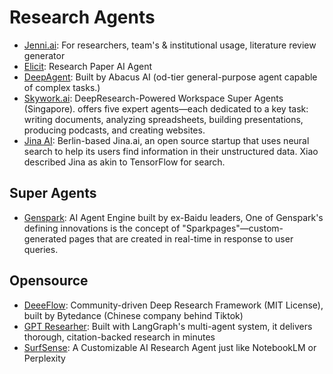 # Research Agents

- [Jenni.ai](https://jenni.ai/): For researchers, team's & institutional usage, literature review generator
- [Elicit](https://elicit.com/): Research Paper AI Agent
- [DeepAgent](https://deepagent.abacus.ai/): Built by Abacus AI (od-tier general-purpose agent capable of complex tasks.)
- [Skywork.ai](https://skywork.ai): DeepResearch-Powered Workspace Super Agents (Singapore). offers five expert agents—each dedicated to a key task: writing documents, analyzing spreadsheets, building presentations, producing podcasts, and creating websites.
- [Jina AI](https://jina.ai/): Berlin-based Jina.ai, an open source startup that uses neural search to help its users find information in their unstructured data. Xiao described Jina as akin to TensorFlow for search.

## Super Agents

- [Genspark](https://www.genspark.ai/): AI Agent Engine built by ex-Baidu leaders, One of Genspark's defining innovations is the concept of "Sparkpages"—custom-generated pages that are created in real-time in response to user queries.

## Opensource

- [DeeeFlow](https://deerflow.tech/): Community-driven Deep Research Framework (MIT License), built by Bytedance (Chinese company behind Tiktok)
- [GPT Researher](https://github.com/assafelovic/gpt-researcher): Built with LangGraph's multi-agent system, it delivers thorough, citation-backed research in minutes
- [SurfSense](https://www.surfsense.net/): A Customizable AI Research Agent just like NotebookLM or Perplexity
